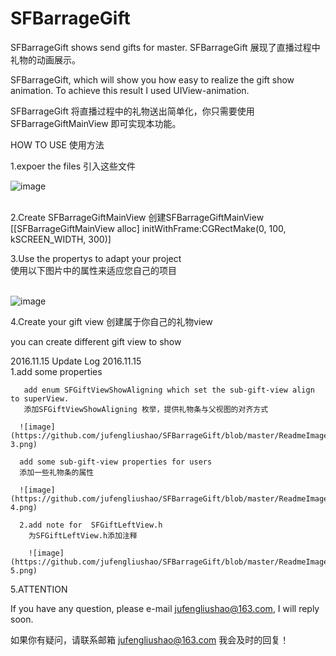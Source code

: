 # SFBarrageGift
SFBarrageGift shows send gifts for master. SFBarrageGift 展现了直播过程中礼物的动画展示。 

SFBarrageGift, which will show you how easy to realize the gift show animation. To achieve this result I used UIView-animation.

SFBarrageGift 将直播过程中的礼物送出简单化，你只需要使用 SFBarrageGiftMainView 即可实现本功能。

HOW TO USE
使用方法

1.expoer the files
引入这些文件

![image](https://github.com/jufengliushao/SFBarrageGift/blob/master/ReadmeImage/Readme-1.png)
<br/><br/>

2.Create SFBarrageGiftMainView   创建SFBarrageGiftMainView<br/>
[[SFBarrageGiftMainView alloc] initWithFrame:CGRectMake(0, 100, kSCREEN_WIDTH, 300)]
<br/>


3.Use the propertys to adapt your project <br/>
  使用以下图片中的属性来适应您自己的项目<br/><br/>
  
 ![image](https://github.com/jufengliushao/SFBarrageGift/blob/master/ReadmeImage/Readme-2.png)
  
 
 4.Create your gift view    创建属于你自己的礼物view
 
 you can create different gift view to show 
 
 2016.11.15 Update Log
 2016.11.15     
        1.add some properties 
 
       add enum SFGiftViewShowAligning which set the sub-gift-view align to superView.
       添加SFGiftViewShowAligning 枚举，提供礼物条与父视图的对齐方式
 
      ![image](https://github.com/jufengliushao/SFBarrageGift/blob/master/ReadmeImage/Readme-3.png)
 
      add some sub-gift-view properties for users 
      添加一些礼物条的属性
 
      ![image](https://github.com/jufengliushao/SFBarrageGift/blob/master/ReadmeImage/Readme-4.png)
 
      2.add note for  SFGiftLeftView.h
        为SFGiftLeftView.h添加注释
        
        ![image](https://github.com/jufengliushao/SFBarrageGift/blob/master/ReadmeImage/Readme-5.png)
        
        
 
 5.ATTENTION  
 
 If you have any question, please e-mail jufengliushao@163.com, I will reply soon.
 
 如果你有疑问，请联系邮箱 jufengliushao@163.com 我会及时的回复！
  
